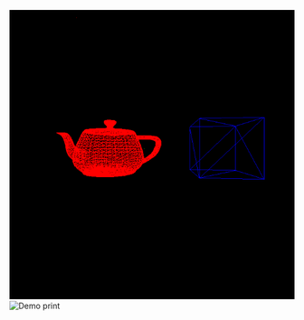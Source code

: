 ![Demo print](https://github.com/guiteixeirapimentel/3D_From_Scratch_X11/blob/master/readme-assets/teapot-cube-wireframe.png?raw=true)
![Demo print](https://github.com/guiteixeirapimentel/3D_From_Scratch_X11/blob/master/readme-assets/teapot-cube-solid-color?raw=true)
